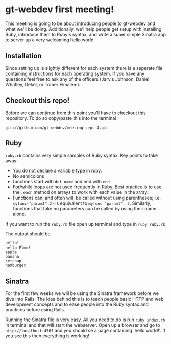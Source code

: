 gt-webdev first meeting!
========================

This meeting is going to be about introducing people to gt-webdev and what we'll be doing. Additionally, we'l help people get setup with installing Ruby, introduce them to Ruby's syntax, and write a super simple Sinatra app to server up a very welcoming hello world.

Installation
------------

Since setting up is slightly different for each system there is a seperate file containing instructions for each operating system. If you have any questions feel free to ask any of the officers (Jarvis Johnson, Daniel Whatley, Dekel, or Tomer Elmalem).

Checkout this repo!
-------------------

Before we can continue from this point you'll have to checkout this repository. To do so copy/paste this into the terminal

    git://github.com/gt-webdev/meeting-sept-4.git

Ruby
----

``ruby.rb`` contains very simple samples of Ruby syntax. Key points to take away:

* You do not declare a variable type in ruby.
* No semicolons
* functions start with ``def name`` and end with ``end``
* For/while loops are not used frequently in Ruby. Best practice is to use the ``.each`` method on arrays to work with each value in the array.
* Functions can, and often will, be called without using parentheses; i.e. ``myfunc("param1",2)`` is equivalent to ``myfunc "param1", 2``. Similarly, functions that take no parameters can be called by using their name alone.

If you want to run the ``ruby.rb`` file open up terminal and type in ``ruby ruby.rb``

The output should be
    
    hello!
    hello Elmo!
    apple
    banana
    ketchup
    hamburger
    
Sinatra
-------

For the first few weeks we will be using the Sinatra framework before we dive into Rails. The idea behind this is to teach people basic HTTP and web development concepts and to ease people into the Ruby syntax and practices before using Rails.

Running the Sinatra file is very easy. All you need to do is run ``ruby index.rb`` in terminal and that will start the webserver. Open up a browser and go to ``http://localhost:4567`` and you should se a page containing 'hello world!'. If you see this then everything is working!